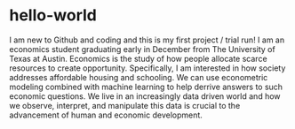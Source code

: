 # hello-world
I am new to Github and coding and this is my first project / trial run!
I am an economics student graduating early in December from The University of Texas at Austin. Economics is the study of how people allocate scarce resources to create opportunity. Specifically, I am interested in how society addresses affordable housing and schooling. We can use econometric modeling combined with machine learning to help derrive answers to such economic questions. We live in an increasingly data driven world and how we observe, interpret, and manipulate this data is crucial to the advancement of human and economic development.
